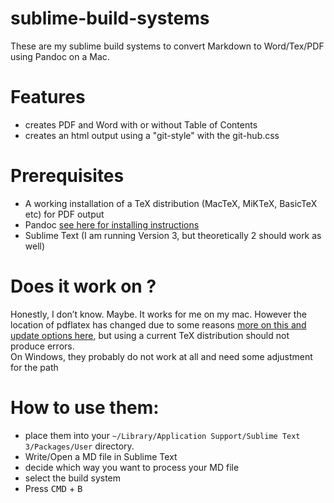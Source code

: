 # sublime-build-systems
These are my sublime build systems to convert Markdown to Word/Tex/PDF using Pandoc on a Mac.

# Features
- creates PDF and Word with or without Table of Contents 
- creates an html output using a "git-style" with the git-hub.css 

# Prerequisites 
- A working installation of a TeX distribution (MacTeX, MiKTeX, BasicTeX etc) for PDF output
- Pandoc [see here for installing instructions](http://pandoc.org/installing.html)
- Sublime Text (I am running Version 3, but theoretically 2 should work as well)

# Does it work on ?
Honestly, I don’t know. Maybe. It works for me on my mac. However the location of pdflatex has changed due to some reasons [more on this and update options here](https://tug.org/mactex/UpdatingForElCapitan.pdf), but using a current TeX distribution should not produce errors.  
On Windows, they probably do not work at all and need some adjustment for the path

# How to use them:
- place them into your `~/Library/Application Support/Sublime Text 3/Packages/User` directory. 
- Write/Open a MD file in Sublime Text
- decide which way you want to process your MD file
- select the build system
- Press <kbd>CMD</kbd> + <kbd>B</kbd>


